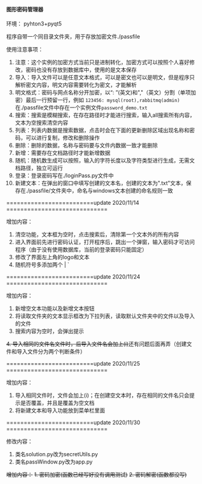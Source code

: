 #### **图形密码管理器**

环境：
pyhton3+pyqt5

程序自带一个同目录文件夹，用于存放加密文件./passfile

使用注意事项：

1. 注意：这个实例的加密方式当前只是进制转化，加密方式可以按照个人喜好修改，密码也没有存放到数据库中，使用的是文本保存
2. 导入：导入文件可以是任意文本格式，可以是密文也可以是明文，但是程序只解析密文内容，明文内容需要转化为密文，才能解析
3. 明文格式：密码与网点名称分开加密，以“: ”(英文)和","（英文）分割（单项加密）最后一行预留一行，例如 `123456: mysql(root),rabbitmq(admin)`在./passfile文件中存在一个实例文件`password_demo.txt`
4. 搜索：搜索是模糊搜索，在存在路径时才能进行搜索，输入all搜索所有内容，文本为空搜索清空内容
5. 列表：列表内数据是搜索数据，点击时会在下面的更新删除区域出现名称和密码，可以进行复制，修改和删除操作
6. 删除：删除的数据，名称与密码要与文件内数据一致才能删除
7. 新增：需要存在文档路径时才能新增数据
8. 随机：随机数生成可以按照，输入的字符长度以及字符类型进行生成，无需文档路径，独立可运行
9. 登录：登录密码写在./loginPass.py文件中
10. 新建文本：在弹出的窗口中填写创建的文本名，创建的文本为".txt"文本，保存在./passfile/文件夹中，命名与windows文本创建的命名规则一致

=========================update 2020/11/14 =============================

增加内容：
1. 清空功能，文本框为空时，点击搜索后，清除第一个文本外的所有内容
2. 进入界面前先进行密码认证，打开程序后，跳出一个弹窗，输入密码才可访问程序（由于没有使用数据库，当前的登录密码只能固定）
3. 修改了界面左上角的logo和文本
4. 随机符号多添加两个 | `

=========================update 2020/11/24 =============================

增加内容：
1. 新增空文本功能以及新增文本按钮
2. 将读取文件夹的文本显示框改为下拉列表，读取默认文件夹中的文件以及导入的文件
3. 搜索内容为空时，会弹出提示

~~4. 导入相同的文件名文件时，后导入文件名会加上(i)~~还有问题后面再弄（创建文件和导入文件分为两个判断条件）

=========================update 2020/11/25 =============================

增加内容：
1. 导入相同文件时，文件会加上(i)；在创建空文本时，存在相同的文件名只会提示是否覆盖，并且是覆盖为空文档
2. 将新建文本和导入功能放到菜单栏里面

=========================update 2020/11/30 =============================

修改内容：
1. 类名solution.py改为secretUtils.py
2. 类名passWindow.py改为app.py

~~增加内容：~~
~~1. 密码加密(函数已经写好没有调用测试)~~
~~2. 密码解密(函数都没写)~~